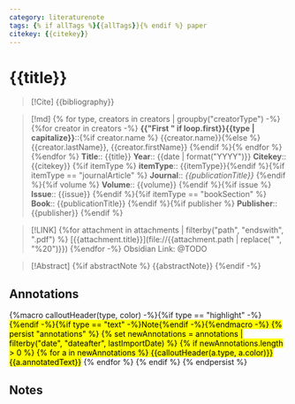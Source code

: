 ```yaml
---
category: literaturenote
tags: {% if allTags %}{{allTags}}{% endif %} paper
citekey: {{citekey}}
---
```

# {{title}}
> [!Cite]
> {{bibliography}}

>[!md]
{% for type, creators in creators | groupby("creatorType") -%}
{%for creator in creators -%}
> **{{"First " if loop.first}}{{type | capitalize}}**::{%if creator.name %} {{creator.name}}{%else %}{{creator.lastName}}, {{creator.firstName}} {%endif %}{% endfor %}
> {%endfor %}
> **Title**:: {{title}}
> **Year**:: {{date | format("YYYY")}}
> **Citekey**:: {{citekey}} {%if itemType %}
> **itemType**:: {{itemType}}{%endif %}{%if itemType == "journalArticle" %}
> **Journal**:: *{{publicationTitle}}* {%endif %}{%if volume %}
> **Volume**:: {{volume}} {%endif %}{%if issue %}
> **Issue**:: {{issue}} {%endif %}{%if itemType == "bookSection" %}
> **Book**:: {{publicationTitle}} {%endif %}{%if publisher %}
> **Publisher**:: {{publisher}} {%endif %}

> [!LINK] 
> {%for attachment in attachments | filterby("path", "endswith", ".pdf") %}
>  [{{attachment.title}}](file://{{attachment.path | replace(" ", "%20")}})  {%endfor -%}
>  Obsidian Link: @TODO

> [!Abstract]
> {%if abstractNote %}
> {{abstractNote}}
> {%endif -%}
> 

## Annotations  
{%macro calloutHeader(type, color) -%}{%if type == "highlight" -%}<mark style="background-color: {{color}}">{%endif -%}{%if type == "text" -%}Note{%endif -%}{%endmacro -%}
{% persist "annotations" %}
{% set newAnnotations = annotations | filterby("date", "dateafter", lastImportDate) %}
{% if newAnnotations.length > 0 %}
{% for a in newAnnotations %}
{{calloutHeader(a.type, a.color)}}{{a.annotatedText}}</mark>
{% endfor %}
{% endif %}
{% endpersist %}

## Notes

